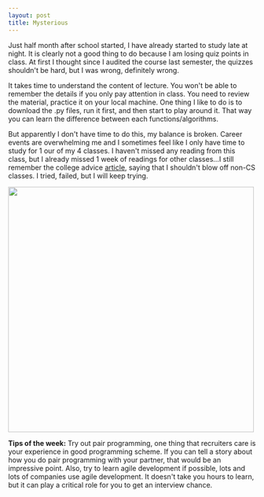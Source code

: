```yaml
---
layout: post
title: Mysterious
---
```

Just half month after school started, I have already started to study late at night. It is clearly not a good thing to do because I am losing quiz points in class. At first I thought since I audited the course last semester, the quizzes shouldn't be hard, but I was wrong, definitely wrong.

It takes time to understand the content of lecture. You won't be able to remember the details if you only pay attention in class. You need to review the material, practice it on your local machine. One thing I like to do is to download the .py files, run it first, and then start to play around it. That way you can learn the difference between each functions/algorithms.

But apparently I don't have time to do this, my balance is broken. Career events are overwhelming me and I sometimes feel like I only have time to study for 1 our of my 4 classes. I haven't missed any reading from this class, but I already missed 1 week of readings for other classes...I still remember the college advice [article](http://www.joelonsoftware.com/articles/CollegeAdvice.html), saying that I shouldn't blow off non-CS classes. I tried, failed, but I will keep trying.

<img src="http://www.browniebites.net/photos/whatdinner/sweets/challenge-accepted-rage-comic.jpg" width="500">

**Tips of the week:**
Try out pair programming, one thing that recruiters care is your experience in good programming scheme. If you can tell a story about how you do pair programming with your partner, that would be an impressive point. Also, try to learn agile development if possible, lots and lots of companies use agile development. It doesn't take you hours to learn, but it can play a critical role for you to get an interview chance.
